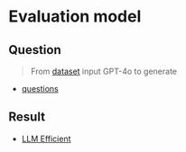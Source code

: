 # Evaluation model

## Question

>From [dataset](./questions_content.csv) input GPT-4o to generate

+ [questions](./question.md)

## Result

+ [LLM Efficient](https://hackmd.io/@KzcDuD/ryu4U3FV0)